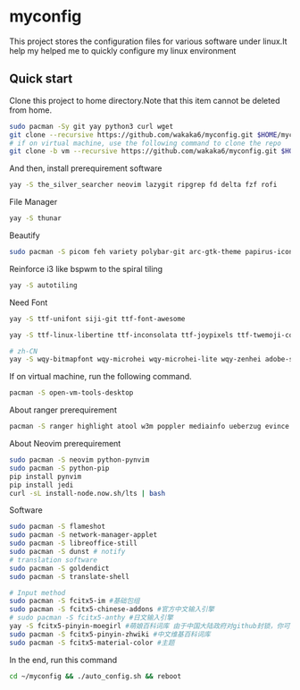 # myconfig
This project stores the configuration files for various software under linux.It help my helped me to quickly configure my linux environment


## Quick start
Clone this project to home directory.Note that this item cannot be deleted from home.
```sh
sudo pacman -Sy git yay python3 curl wget
git clone --recursive https://github.com/wakaka6/myconfig.git $HOME/myconfig
# if on virtual machine, use the following command to clone the repo
git clone -b vm --recursive https://github.com/wakaka6/myconfig.git $HOME/myconfig
```

And then, install prerequirement software
```sh
yay -S the_silver_searcher neovim lazygit ripgrep fd delta fzf rofi 
```

File Manager
```sh
yay -S thunar
```

Beautify
```sh
sudo pacman -S picom feh variety polybar-git arc-gtk-theme papirus-icon-theme adapta-gtk-theme lxappearance arc-icon-theme
```

Reinforce i3 like bspwm to the spiral tiling 
```sh
yay -S autotiling
```

Need Font
```sh
yay -S ttf-unifont siji-git ttf-font-awesome

yay -S ttf-linux-libertine ttf-inconsolata ttf-joypixels ttf-twemoji-color noto-fonts-emoji ttf-liberation ttf-droid

# zh-CN
yay -S wqy-bitmapfont wqy-microhei wqy-microhei-lite wqy-zenhei adobe-source-han-mono-cn-fonts adobe-source-han-sans-cn-fonts adobe-source-han-serif-cn-fonts
```

If on virtual machine, run the following command.
```sh
pacman -S open-vm-tools-desktop
```

About ranger prerequirement
```sh
pacman -S ranger highlight atool w3m poppler mediainfo ueberzug evince
```

About Neovim prerequirement
```sh
sudo pacman -S neovim python-pynvim
sudo pacman -S python-pip
pip install pynvim
pip install jedi
curl -sL install-node.now.sh/lts | bash
```

Software
```sh
sudo pacman -S flameshot
sudo pacman -S network-manager-applet
sudo pacman -S libreoffice-still
sudo pacman -S dunst # notify
# translation software
sudo pacman -S goldendict
sudo pacman -S translate-shell

# Input method
sudo pacman -S fcitx5-im #基础包组
sudo pacman -S fcitx5-chinese-addons #官方中文输入引擎
# sudo pacman -S fcitx5-anthy #日文输入引擎
yay -S fcitx5-pinyin-moegirl #萌娘百科词库 由于中国大陆政府对github封锁，你可能在此卡住。如卡住，可根据后文设置好代理后再安装
sudo pacman -S fcitx5-pinyin-zhwiki #中文维基百科词库
sudo pacman -S fcitx5-material-color #主题
```

In the end, run this command
```sh
cd ~/myconfig && ./auto_config.sh && reboot
```

